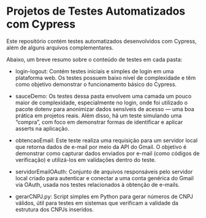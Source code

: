 # Projetos de Testes Automatizados com Cypress

Este repositório contém testes automatizados desenvolvidos com Cypress, além de alguns arquivos complementares.

Abaixo, um breve resumo sobre o conteúdo de testes em cada pasta:

- login-logout:
    Contém testes iniciais e simples de login em uma plataforma web. Os testes possuem baixo nível de complexidade e têm como objetivo demonstrar o funcionamento básico do Cypress.

- sauceDemo:
    Os testes dessa pasta envolvem uma camada um pouco maior de complexidade, especialmente no login, onde foi utilizado o pacote dotenv para anonimizar dados sensíveis de acesso — uma boa prática em projetos reais. Além disso, há um teste simulando uma “compra”, com foco em demonstrar formas de identificar e aplicar asserts na aplicação.

- obtencaoEmail:
    Este teste realiza uma requisição para um servidor local que retorna dados de e-mail por meio da API do Gmail. O objetivo é demonstrar como capturar dados enviados por e-mail (como códigos de verificação) e utilizá-los em validações dentro do teste.

- servidorEmailOAuth:
    Conjunto de arquivos responsáveis pelo servidor local criado para autenticar e conectar a uma conta genérica do Gmail via OAuth, usada nos testes relacionados à obtenção de e-mails.

- gerarCNPJ.py:
    Script simples em Python para gerar números de CNPJ válidos, útil para testes em sistemas que verificam a validade da estrutura dos CNPJs inseridos.